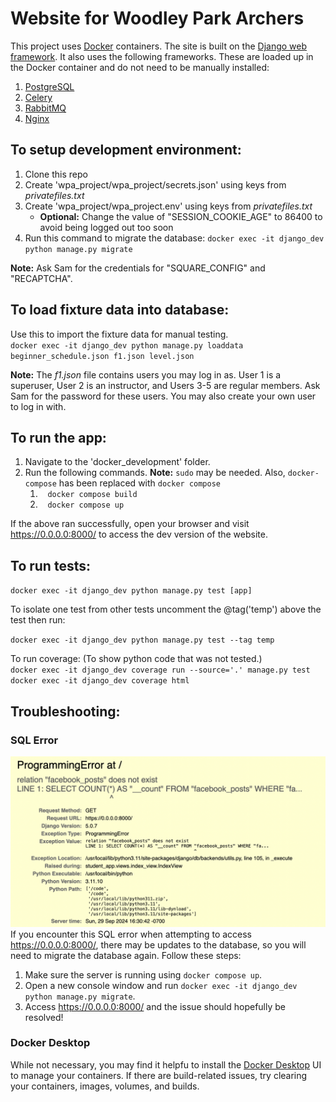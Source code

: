 # Website for Woodley Park Archers
This project uses [Docker](https://www.docker.com/) containers. The site is built on the [Django web framework](https://www.djangoproject.com/). It also uses the following frameworks. These are loaded up in the Docker container and do not need to be manually installed:

1. [PostgreSQL](https://www.postgresql.org/)
1. [Celery](https://docs.celeryq.dev/en/stable/)
1. [RabbitMQ](https://www.rabbitmq.com/)
1. [Nginx](https://github.com/nginx/nginx/)

## To setup development environment:
1. Clone this repo
1. Create 'wpa_project/wpa_project/secrets.json' using keys from *privatefiles.txt*
1. Create 'wpa_project/wpa_project.env' using keys from *privatefiles.txt*
    * **Optional:** Change the value of "SESSION_COOKIE_AGE" to 86400 to avoid being logged out too soon
1. Run this command to migrate the database: `docker exec -it django_dev python manage.py migrate`

**Note:** Ask Sam for the credentials for "SQUARE_CONFIG" and "RECAPTCHA".

## To load fixture data into database:
Use this to import the fixture data for manual testing.\
`docker exec -it django_dev python manage.py loaddata beginner_schedule.json f1.json level.json`

**Note:** The *f1.json* file contains users you may log in as. User 1 is a superuser, User 2 is an instructor, and Users 3-5 are regular members. Ask Sam for the password for these users. You may also create your own user to log in with.

## To run the app:
1. Navigate to the 'docker_development' folder.
1. Run the following commands. **Note:** `sudo` may be needed. Also, `docker-compose` has been replaced with `docker compose`
    1. &nbsp;&nbsp; `docker compose build`
    1. &nbsp;&nbsp; `docker compose up`

If the above ran successfully, open your browser and visit https://0.0.0.0:8000/ to access the dev version of the website.

## To run tests:
`docker exec -it django_dev python manage.py test [app]`

To isolate one test from other tests uncomment the @tag('temp') above the test then run: 

`docker exec -it django_dev python manage.py test --tag temp`

To run coverage: (To show python code that was not tested.)\
`docker exec -it django_dev coverage run --source='.' manage.py test` \
`docker exec -it django_dev coverage html`

## Troubleshooting:
### SQL Error
![Screenshot of SQL error page](/screenshots/troubleshoot_sql-error.png?raw=true "SQL Error Screenshot")
If you encounter this SQL error when attempting to access https://0.0.0.0:8000/, there may be updates to the database, so you will need to migrate the database again. Follow these steps:
1. Make sure the server is running using `docker compose up`.
1. Open a new console window and run `docker exec -it django_dev python manage.py migrate`.
1. Access https://0.0.0.0:8000/ and the issue should hopefully be resolved!

### Docker Desktop
While not necessary, you may find it helpfu to install the [Docker Desktop](https://www.docker.com/products/docker-desktop/) UI to manage your containers. If there are build-related issues, try clearing your containers, images, volumes, and builds.